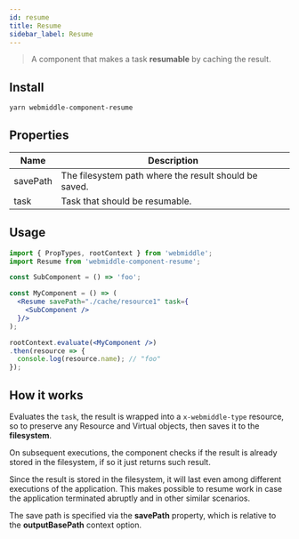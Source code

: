 ```yaml
---
id: resume
title: Resume
sidebar_label: Resume
---
```


> A component that makes a task **resumable** by caching the result.

## Install

```bash
yarn webmiddle-component-resume
```

## Properties

Name                   | Description
-----------------------|------------------------------------------------------
savePath               | The filesystem path where the result should be saved.
task                   | Task that should be resumable.

## Usage

```jsx
import { PropTypes, rootContext } from 'webmiddle';
import Resume from 'webmiddle-component-resume';

const SubComponent = () => 'foo';

const MyComponent = () => (
  <Resume savePath="./cache/resource1" task={
    <SubComponent />
  }/>
);

rootContext.evaluate(<MyComponent />)
.then(resource => {
  console.log(resource.name); // "foo"
});
```

## How it works

Evaluates the `task`, the result is wrapped into a `x-webmiddle-type` resource, so to preserve any Resource and Virtual objects, then saves it to the **filesystem**.

On subsequent executions, the component checks if the result is already
stored in the filesystem, if so it just returns such result.

Since the result is stored in the filesystem, it will last even among
different executions of the application. This makes possible to resume
work in case the application terminated abruptly and in other similar
scenarios.

The save path is specified via the **savePath** property, which is
relative to the **outputBasePath** context option.
